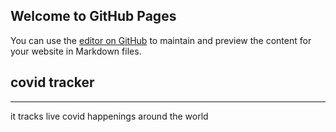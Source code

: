 ## Welcome to GitHub Pages
You can use the [editor on GitHub](https://github.com/bethropolis/covid-tracker/edit/gh-pages/README.md) to maintain and preview the content for your website in Markdown files.

## covid tracker
---

it tracks live covid happenings around the world


